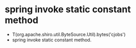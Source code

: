 # spring invoke static constant method
- T(org.apache.shiro.util.ByteSource.Util).bytes('cjobs')
- spring invoke static constant method.
